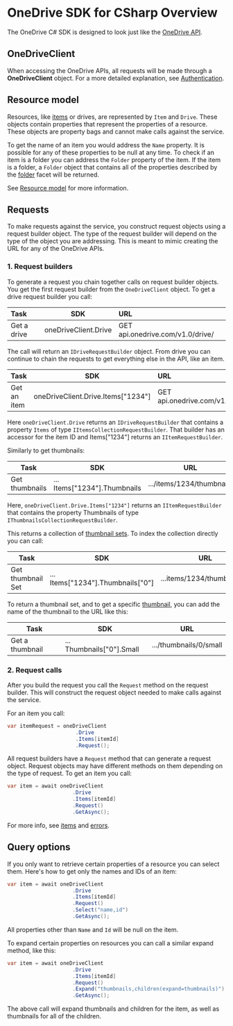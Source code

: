 OneDrive SDK for CSharp Overview
=====

The OneDrive C# SDK is designed to look just like the [OneDrive API](https://github.com/onedrive/onedrive-api-docs/).  

## OneDriveClient

When accessing the OneDrive APIs, all requests will be made through a **OneDriveClient** object. For a more detailed explanation, see [Authentication](/docs/auth.md).

## Resource model


Resources, like [items](/docs/items.md) or drives, are represented by `Item` and `Drive`. These objects contain properties that represent the properties of a resource. These objects are property bags and cannot make calls against the service.

To get the name of an item you would address the `Name` property. It is possible for any of these properties to be null at any time. To check if an item is a folder you can address the `Folder` property of the item. If the item is a folder, a `Folder` object that contains all of the properties described by the [folder](https://github.com/OneDrive/onedrive-api-docs/blob/master/facets/folder_facet.md) facet will be returned.

See [Resource model](https://github.com/onedrive/onedrive-api-docs/#resource-model) for more information.

## Requests

To make requests against the service, you construct request objects using a request builder object. The type of the request builder will depend on the type of the object you are addressing. This is meant to mimic creating the URL for any of the OneDrive APIs.

### 1. Request builders

To generate a request you chain together calls on request builder objects. You get the first request builder from the `OneDriveClient` object. To get a drive request builder you call:

|Task            | SDK                   | URL                             |
|:---------------|:---------------------:|:--------------------------------|
|Get a drive     | oneDriveClient.Drive  | GET api.onedrive.com/v1.0/drive/|
 
The call will return an `IDriveRequestBuilder` object. From drive you can continue to chain the requests to get everything else in the API, like an item.

|Task            | SDK                                  | URL                                       |
|:---------------|:------------------------------------:|:------------------------------------------|
|Get an item     | oneDriveClient.Drive.Items["1234"]   | GET api.onedrive.com/v1.0/drive/items/1234|


Here `oneDriveClient.Drive` returns an `IDriveRequestBuilder` that contains a property `Items` of type `IItemsCollectionRequestBuilder`. That builder has an accessor for the item ID and Items["1234"] returns an `IItemRequestBuilder`.

Similarly to get thumbnails:

|Task            | SDK                            | URL                      |
|----------------|--------------------------------|--------------------------|
| Get thumbnails | ... Items["1234"].Thumbnails   | .../items/1234/thumbnails|


Here, `oneDriveClient.Drive.Items["1234"]` returns an `IItemRequestBuilder` that contains the property Thumbnails of type `IThumbnailsCollectionRequestBuilder`.

This returns a collection of [thumbnail sets](https://github.com/OneDrive/onedrive-api-docs/blob/master/resources/thumbnailSet.md). To index the collection directly you can call:

|Task               | SDK                                 | URL                        |
|-------------------|-------------------------------------|----------------------------|
| Get thumbnail Set | ... Items["1234"].Thumbnails["0"]   | ...items/1234/thumbnails/0 |

To return a thumbnail set, and to get a specific [thumbnail](https://github.com/OneDrive/onedrive-api-docs/blob/master/resources/thumbnail.md), you can add the name of the thumbnail to the URL like this:

|Task             | SDK                         | URL                    |
|-----------------|-----------------------------|------------------------|
| Get a thumbnail | ... Thumbnails["0"].Small   | .../thumbnails/0/small |


### 2. Request calls

After you build the request you call the `Request` method on the request builder. This will construct the request object needed to make calls against the service.

For an item you call:

```csharp
var itemRequest = oneDriveClient
                      .Drive
					  .Items[itemId]
					  .Request();
```

All request builders have a `Request` method that can generate a request object. Request objects may have different methods on them depending on the type of request. To get an item you call:

```csharp
var item = await oneDriveClient
                     .Drive
					 .Items[itemId]
					 .Request()
					 .GetAsync();
```

For more info, see [items](/docs/items.md) and [errors](/docs/errors.md).

## Query options

If you only want to retrieve certain properties of a resource you can select them. Here's how to get only the names and IDs of an item:

```csharp
var item = await oneDriveClient
                     .Drive
					 .Items[itemId]
					 .Request()
					 .Select("name,id")
					 .GetAsync();
```

All properties other than `Name` and `Id` will be null on the item.

To expand certain properties on resources you can call a similar expand method, like this:

```csharp
var item = await oneDriveClient
                     .Drive
					 .Items[itemId]
					 .Request()
					 .Expand("thumbnails,children(expand=thumbnails)")
					 .GetAsync();
```

The above call will expand thumbnails and children for the item, as well as thumbnails for all of the children.
